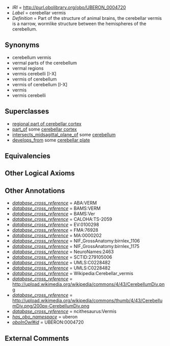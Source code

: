  * *IRI* = http://purl.obolibrary.org/obo/UBERON_0004720
 * *Label* = cerebellar vermis
 * *Definition* = Part of the structure of animal brains, the cerebellar vermis is a narrow, wormlike structure between the hemispheres of the cerebellum.

## Synonyms

 * cerebellum vermis
 * vermal parts of the cerebellum
 * vermal regions
 * vermis cerebelli [I-X]
 * vermis of cerebellum
 * vermis of cerebellum [I-X]
 * vermis
 * vermis cerebelli

## Superclasses

 * [regional part of cerebellar cortex](../../UBERON/49/UBERON_0002749.md)
 * [part_of](../../BFO/50/BFO_0000050.md) some [cerebellar cortex](../../UBERON/29/UBERON_0002129.md)
 * [intersects_midsagittal_plane_of](../../BSPO/01/BSPO_0005001.md) some [cerebellum](../../UBERON/37/UBERON_0002037.md)
 * [develops_from](../../RO/02/RO_0002202.md) some [cerebellar plate](../../UBERON/08/UBERON_0004008.md)

## Equivalencies


## Other Logical Axioms


## Other Annotations

 * *[database_cross_reference](../../ef/oboInOwl#hasDbXref.md)* = ABA:VERM
 * *[database_cross_reference](../../ef/oboInOwl#hasDbXref.md)* = BAMS:VERM
 * *[database_cross_reference](../../ef/oboInOwl#hasDbXref.md)* = BAMS:Ver
 * *[database_cross_reference](../../ef/oboInOwl#hasDbXref.md)* = CALOHA:TS-2059
 * *[database_cross_reference](../../ef/oboInOwl#hasDbXref.md)* = EV:0100298
 * *[database_cross_reference](../../ef/oboInOwl#hasDbXref.md)* = FMA:76928
 * *[database_cross_reference](../../ef/oboInOwl#hasDbXref.md)* = MA:0000202
 * *[database_cross_reference](../../ef/oboInOwl#hasDbXref.md)* = NIF_GrossAnatomy:birnlex_1106
 * *[database_cross_reference](../../ef/oboInOwl#hasDbXref.md)* = NIF_GrossAnatomy:birnlex_1175
 * *[database_cross_reference](../../ef/oboInOwl#hasDbXref.md)* = NeuroNames:2463
 * *[database_cross_reference](../../ef/oboInOwl#hasDbXref.md)* = SCTID:279105006
 * *[database_cross_reference](../../ef/oboInOwl#hasDbXref.md)* = UMLS:C0228482
 * *[database_cross_reference](../../ef/oboInOwl#hasDbXref.md)* = UMLS:C0228482
 * *[database_cross_reference](../../ef/oboInOwl#hasDbXref.md)* = Wikipedia:Cerebellar_vermis
 * *[database_cross_reference](../../ef/oboInOwl#hasDbXref.md)* = http://upload.wikimedia.org/wikipedia/commons/4/43/CerebellumDiv.png
 * *[database_cross_reference](../../ef/oboInOwl#hasDbXref.md)* = http://upload.wikimedia.org/wikipedia/commons/thumb/4/43/CerebellumDiv.png/200px-CerebellumDiv.png
 * *[database_cross_reference](../../ef/oboInOwl#hasDbXref.md)* = ncithesaurus:Vermis
 * *[has_obo_namespace](../../ce/oboInOwl#hasOBONamespace.md)* = uberon
 * *[oboInOwl#id](../../id/oboInOwl#id.md)* = UBERON:0004720

## External Comments

